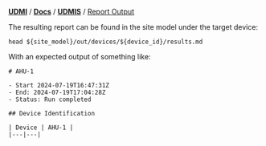[**UDMI**](../../) / [**Docs**](../) / [**UDMIS**](.) / [Report Output](#)

The resulting report can be found in the site model under the target device:
```
head ${site_model}/out/devices/${device_id}/results.md 
```

With an expected output of something like:
```
# AHU-1

- Start 2024-07-19T16:47:31Z
- End: 2024-07-19T17:04:28Z
- Status: Run completed

## Device Identification

| Device | AHU-1 |
|---|---|
```
